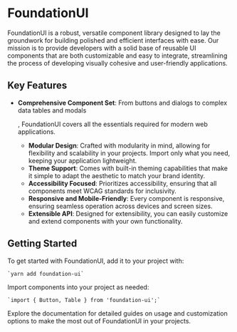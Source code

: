  # FoundationUI
        
FoundationUI is a robust, versatile component library designed to lay the groundwork for building polished and efficient interfaces with ease. Our mission is to provide developers with a solid base of reusable UI components that are both customizable and easy to integrate, streamlining the process of developing visually cohesive and user-friendly applications.
        
## Key Features
        
-   **Comprehensive Component Set**: From buttons and dialogs to complex data tables and modals
    
    , FoundationUI covers all the essentials required for modern web applications.
    -   **Modular Design**: Crafted with modularity in mind, allowing for flexibility and scalability in your projects. Import only what you need, keeping your application lightweight.
    -   **Theme Support**: Comes with built-in theming capabilities that make it simple to adapt the aesthetic to match your brand identity.
    -   **Accessibility Focused**: Prioritizes accessibility, ensuring that all components meet WCAG standards for inclusivity.
    -   **Responsive and Mobile-Friendly**: Every component is responsive, ensuring seamless operation across devices and screen sizes.
    -   **Extensible API**: Designed for extensibility, you can easily customize and extend components with your own functionality.
    
## Getting Started
    
  To get started with FoundationUI, add it to your project with:
    
    `yarn add foundation-ui` 
    
   Import components into your project as needed:
    
   
    `import { Button, Table } from 'foundation-ui';` 
    
   Explore the documentation for detailed guides on usage and customization options to make the most out of FoundationUI in your projects.
    
